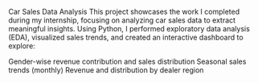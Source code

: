 Car Sales Data Analysis
This project showcases the work I completed during my internship, focusing on analyzing car sales data to extract meaningful insights. Using Python, I performed exploratory data analysis (EDA), visualized sales trends, and created an interactive dashboard to explore:

Gender-wise revenue contribution and sales distribution
Seasonal sales trends (monthly)
Revenue and distribution by dealer region
